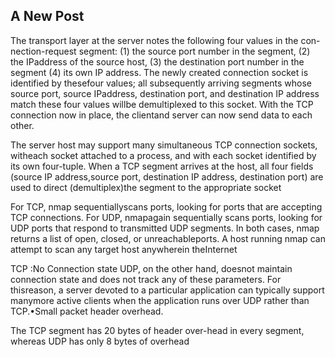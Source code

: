## A New Post
The transport layer at the server notes the following four values in the con-nection-request segment: 
(1) the source port number in the segment, 
(2) the IPaddress of the source host, 
(3) the destination port number in the segment
(4) its own IP address. 
The newly created connection socket is identified by thesefour values; all subsequently arriving segments whose source port, source IPaddress, destination port, and destination IP address match these four values willbe demultiplexed to this socket. With the TCP connection now in place, the clientand server can now send data to each other.

The server host may support many simultaneous TCP connection sockets, witheach socket attached to a process, and with each socket identified by its own four-tuple. When a TCP segment arrives at the host, all four fields (source IP address,source port, destination IP address, destination port) are used to direct (demultiplex)the segment to the appropriate socket

For TCP, nmap sequentiallyscans ports, looking for ports that are accepting TCP connections. For UDP, nmapagain sequentially scans ports, looking for UDP ports that respond to transmitted UDP segments. In both cases, nmap returns a list of open, closed, or unreachableports. A  host running nmap can attempt to scan any target host anywherein theInternet

TCP :No Connection state 
UDP, on the other hand, doesnot maintain connection state and does not track any of these parameters. For thisreason, a server devoted to a particular application can typically support manymore active clients when the application runs over UDP rather than TCP.•Small packet header overhead.

The TCP segment has 20 bytes of header over-head in every segment, whereas UDP has only 8 bytes of overhead
